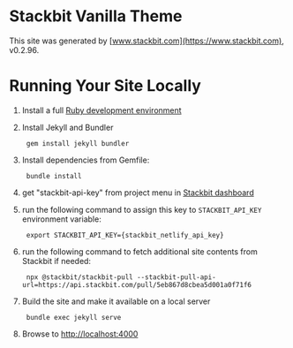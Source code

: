 # Stackbit Vanilla Theme

This site was generated by [www.stackbit.com](https://www.stackbit.com), v0.2.96.

# Running Your Site Locally

1. Install a full [Ruby development environment](https://jekyllrb.com/docs/installation/)

1. Install Jekyll and Bundler

        gem install jekyll bundler

1. Install dependencies from Gemfile:

        bundle install

1. get "stackbit-api-key" from project menu in [Stackbit dashboard](https://app.stackbit.com/dashboard)

1. run the following command to assign this key to `STACKBIT_API_KEY` environment variable:

        export STACKBIT_API_KEY={stackbit_netlify_api_key}

1. run the following command to fetch additional site contents from Stackbit if needed:

        npx @stackbit/stackbit-pull --stackbit-pull-api-url=https://api.stackbit.com/pull/5eb867d8cbea5d001a0f71f6

1. Build the site and make it available on a local server

        bundle exec jekyll serve

1. Browse to [http://localhost:4000](http://localhost:4000)
